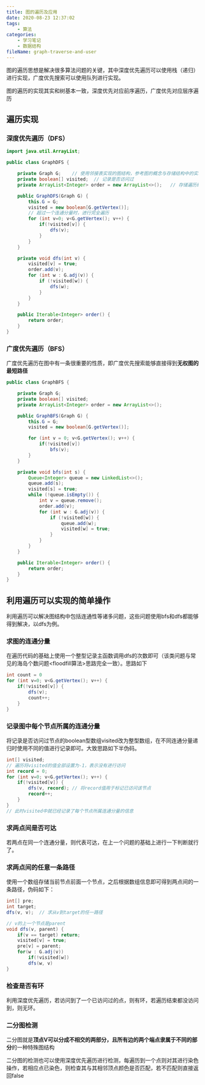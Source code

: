```yaml
---
title: 图的遍历及应用
date: 2020-08-23 12:37:02
tags:
	- 算法
categories:
	- 学习笔记
	- 数据结构
fileName: graph-traverse-and-user
---
```


图的遍历思想是解决很多算法问题的关键，其中深度优先遍历可以使用栈（递归）进行实现，广度优先搜索可以使用队列进行实现。

图的遍历的实现其实和树基本一致，深度优先对应前序遍历，广度优先对应层序遍历

## 遍历实现

### 深度优先遍历（DFS）

```java
import java.util.ArrayList;

public class GraphDFS {

    private Graph G;	// 使用邻接表实现的图结构，参考图的概念与存储结构中的实现
    private boolean[] visited;	// 记录是否访问过
    private ArrayList<Integer> order = new ArrayList<>();	// 存储遍历结果

    public GraphDFS(Graph G) {
        this.G = G;
        visited = new boolean[G.getVertex()];
        // 超过一个连通分量时，进行完全遍历
        for (int v=0; v<G.getVertex(); v++) {
            if(!visited[v]) {
                dfs(v);
            }
        }
    }

    private void dfs(int v) {
        visited[v] = true;
        order.add(v);
        for (int w : G.adj(v)) {
            if (!visited[w]) {
                dfs(w);
            }
        }
    }

    public Iterable<Integer> order() {
        return order;
    }
}
```



### 广度优先遍历（BFS）

广度优先遍历在图中有一条很重要的性质，即广度优先搜索能够直接得到**无权图的最短路径**

```java
public class GraphBFS {

    private Graph G;
    private boolean[] visited;
    private ArrayList<Integer> order = new ArrayList<>();

    public GraphBFS(Graph G) {
        this.G = G;
        visited = new boolean[G.getVertex()];

        for (int v = 0; v<G.getVertex(); v++) {
            if(!visited[v])
                bfs(v);
        }
    }

    private void bfs(int s) {
        Queue<Integer> queue = new LinkedList<>();
        queue.add(s);
        visited[s] = true;
        while (!queue.isEmpty()) {
            int v = queue.remove();
            order.add(v);
            for (int w : G.adj(v)) {
                if (!visited[w]) {
                    queue.add(w);
                    visited[w] = true;
                }
            }
        }
    }

    public Iterable<Integer> order() {
        return order;
    }
}
```





## 利用遍历可以实现的简单操作

利用遍历可以解决图结构中包括连通性等诸多问题，这些问题使用bfs和dfs都能够得到解决，以dfs为例。

### 求图的连通分量

在遍历代码的基础上使用一个整型记录主函数调用dfs的次数即可（该类问题与常见的海岛个数问题\<floodfill算法\>思路完全一致）。思路如下

```java
int count = 0
for (int v=0; v<G.getVertex(); v++) {
    if(!visited[v]) {
        dfs(v);
        count++;
    }
}
```



### 记录图中每个节点所属的连通分量

将记录是否访问过节点的boolean型数组visited改为整型数组，在不同连通分量递归时使用不同的值进行记录即可。大致思路如下半伪码。

```java
int[] visited;
// 遍历将visited的值全部设置为-1，表示没有进行访问
int record = 0;
for (int v=0; v<G.getVertex(); v++) {
    if(!visited[v]) {
        dfs(v, record);	// 将record值用于标记已访问该节点
        record++;
    }
}
// 此时visited中就已经记录了每个节点所属连通分量的信息
```



### 求两点间是否可达

若两点在同一个连通分量，则代表可达，在上一个问题的基础上进行一下判断就行了。



### 求两点间的任意一条路径

使用一个数组存储当前节点前面一个节点，之后根据数组信息即可得到两点间的一条路径，伪码如下：

```java
int[] pre;
int target;
dfs(v, v);	// 求从v到target的任一路径

// v的上一个节点是parent
void dfs(v, parent) {
	if(v == target) return;
	visited[v] = true;
	pre[v] = parent;
	for(w : G.adj(v))
		if(!visited[w])
		dfs(w, v)
}
```



### 检查是否有环

利用深度优先遍历，若访问到了一个已访问过的点，则有环，若遍历结束都没访问到，则无环。



### 二分图检测

二分图就是**顶点V可以分成不相交的两部分，且所有边的两个端点隶属于不同的部分**的一种特殊图结构

二分图的检测也可以使用深度优先遍历进行检测，每遍历到一个点则对其进行染色操作，若相应点已染色，则检查其与其相邻顶点颜色是否匹配，若不匹配则直接返回false







